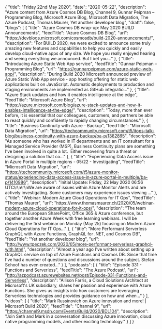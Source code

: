 {
  "title": "Friday 22nd May 2020",
  "date": "2020-05-22",
  "description": "Azure content from Azure Cosmos DB Blog, Channel 9, Gunnar Peipman –  Programming Blog, Microsoft Azure Blog, Microsoft Data Migration, The Azure Podcast, Thomas Maurer, Yet another developer blog",
  "draft": false,
  "blogs": [
    {
      "title": "Azure Cosmos DB wrap-up: May 2020 BUILD Announcements",
      "feedTitle": "Azure Cosmos DB Blog",
      "url": "https://devblogs.microsoft.com/cosmosdb/build-2020-announcements/",
      "description": "For BUILD 2020, we were excited to announce some truly amazing new features and capabilities to help you quickly and easily develop cloud-native apps of any size. We hope you really enjoyed hearing and seeing everything we announced. But I bet you..."
    },
    {
      "title": "Introducing Azure Static Web App service",
      "feedTitle": "Gunnar Peipman –  Programming Blog",
      "url": "https://gunnarpeipman.com/azure-static-web-app/",
      "description": "During Build 2020 Microsoft announced preview of Azure Static Web App service - app hosting offering for static web applications built on JavaScript. Automatic deployments to production and staging environments are implemented as GitHub integratio..."
    },
    {
      "title": "Azure Stack updates and how it enables intelligence at the edge",
      "feedTitle": "Microsoft Azure Blog",
      "url": "https://azure.microsoft.com/blog/azure-stack-updates-and-how-it-enables-intelligence-at-the-edge/",
      "description": "Today, more than ever before, it is essential that our colleagues, customers, and partners be able to react quickly and confidently to rapidly changing circumstances."
    },
    {
      "title": "Business Continuity with Azure - Backup",
      "feedTitle": "Microsoft Data Migration",
      "url": "https://techcommunity.microsoft.com/t5/itops-talk-blog/business-continuity-with-azure-backup/ba-p/1382865",
      "description": "As someone who has worked in IT departments and an IT consultant for a Managed Service Provider (MSP), Business Continuity plans are something I’ve been involved in quite a lot.  Either recovering from a threat or designing a solution that co..."
    },
    {
      "title": "Experiencing Data Access issue in Azure Portal in multiple regions - 05/22 - Investigating",
      "feedTitle": "Microsoft Data Migration",
      "url": "https://techcommunity.microsoft.com/t5/azure-monitor-status/experiencing-data-access-issue-in-azure-portal-in-multiple/ba-p/1410986",
      "description": "Initial Update: Friday, 22 May 2020 06:56 UTC\r\n\r\nWe are aware of issues within Azure Monitor Alerts and are actively investigating. Some customers may experience issues viewing ..."
    },
    {
      "title": "Webinar: Modern Azure Cloud Operations for IT Ops",
      "feedTitle": "Thomas Maurer",
      "url": "https://www.thomasmaurer.ch/2020/05/webinar-modern-azure-cloud-operations-for-it-ops/",
      "description": "The team around the European SharePoint, Office 365 & Azure conference, but together another Azure Week with free learning webinars. I will be delivering the first webinar on Monday (May 25) focusing on Modern Azure Cloud Operations for IT Ops..."
    },
    {
      "title": "More Performant Serverless GraphQL with Azure Functions, GraphQL for .NET, and Cosmos DB",
      "feedTitle": "Yet another developer blog",
      "url": "http://www.tpeczek.com/2020/05/more-performant-serverless-graphql-with.html",
      "description": "Almost a year ago I've written about setting up a GraphQL service on top of Azure Functions and Cosmos DB. Since that time I've had a number of questions and discussions around the subject. Stefan Schoof has even created..."
    }
  ],
  "podcasts": [
    {
      "title": "Episode 331 - Functions and Serverless",
      "feedTitle": "The Azure Podcast",
      "url": "http://azpodcast.azurewebsites.net/post/Episode-331-Functions-and-Serverless",
      "description": "Allison Farris, a Cloud Solutions Architect at Microsoft's UK subsidiary, shares her passion and experience with Azure Functions. She gives us insights into how customers are leveraging Serverless technologies and provides guidance on how and when..."
    }
  ],
  "videos": [
    {
      "title": "Mark Russinovich on Azure innovation and more! | Microsoft Build 2020",
      "feedTitle": "Channel 9",
      "url": "https://channel9.msdn.com/Events/Build/2020/BDL104",
      "description": "Join Seth and Mark in a conversation discussing Azure innovation, cloud native programming models, and other exciting technology."
    }
  ]
}